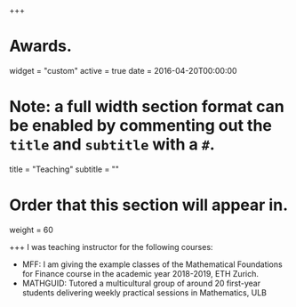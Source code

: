 +++
# Awards.

widget = "custom"
active = true
date = 2016-04-20T00:00:00

# Note: a full width section format can be enabled by commenting out the `title` and `subtitle` with a `#`.
title = "Teaching"
subtitle = ""

# Order that this section will appear in.
weight = 60

+++
I was teaching instructor for the following courses: 
<ul>
<li> MFF: I am giving the example classes of the Mathematical Foundations for Finance course in the academic year 2018-2019, ETH Zurich. </li>
<li> MATHGUID: Tutored a multicultural group of around 20 first-year students delivering weekly practical sessions in Mathematics, ULB</li>

</ul>
